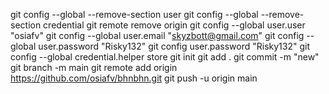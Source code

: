  git config --global --remove-section user
    git config --global --remove-section credential
    git remote remove origin
    git config --global user.user "osiafv"
    git config --global user.email "skyzbott@gmail.com"
    git config --global user.password "Risky132"
    git config user.password "Risky132"
    git config --global credential.helper store
    git init
    git add .
    git commit -m "new" 
    git branch -m main
    git remote add origin https://github.com/osiafv/bhnbhn.git
    git push -u origin main
